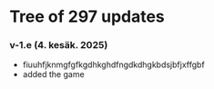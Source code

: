 # Tree of 297 updates

### v-1.e (4. kesäk. 2025)

- fiuuhfjknmgfgfkgdhkghdfngdkdhgkbdsjbfjxffgbf
- added the game
